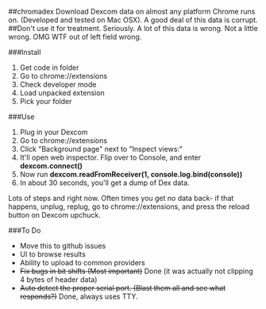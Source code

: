 ##chromadex
Download Dexcom data on almost any platform Chrome runs on. (Developed and tested on Mac OSX). A good deal of this data is corrupt. 
##Don't use it for treatment. Seriously. A lot of this data is wrong. Not a little wrong. OMG WTF out of left field wrong.

###Install
1. Get code in folder
2. Go to chrome://extensions
3. Check developer mode
4. Load unpacked extension
5. Pick your folder

###Use
1. Plug in your Dexcom
2. Go to chrome://extensions
3. Click "Background page" next to "Inspect views:"
4. It'll open web inspector. Flip over to Console, and enter **dexcom.connect()**
5. Now run **dexcom.readFromReceiver(1, console.log.bind(console))**
6. In about 30 seconds, you'll get a dump of Dex data.

Lots of steps and right now. Often times you get no data back- if that happens, unplug, replug, go to chrome://extensions, and press the reload button on Dexcom upchuck.

###To Do
* Move this to github issues
* UI to browse results
* Ability to upload to common providers
* ~~Fix bugs in bit shifts (Most important)~~ Done (it was actually not clipping 4 bytes of header data)
* ~~Auto detect the proper serial port. (Blast them all and see what responds?)~~ Done, always uses TTY.
